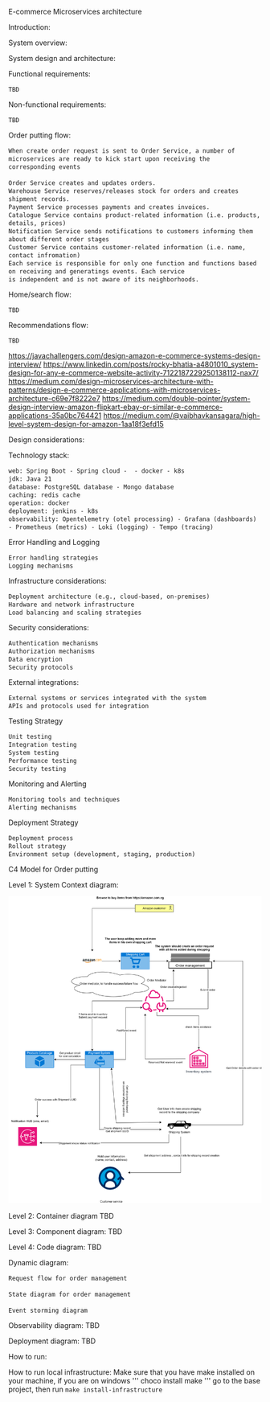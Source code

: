 E-commerce Microservices architecture

Introduction:

System overview:

System design and architecture:

Functional requirements:

    TBD

Non-functional requirements:

    TBD

Order putting flow:
    
    When create order request is sent to Order Service, a number of microservices are ready to kick start upon receiving the
    corresponding events
    
    Order Service creates and updates orders.
    Warehouse Service reserves/releases stock for orders and creates shipment records.
    Payment Service processes payments and creates invoices.
    Catalogue Service contains product-related information (i.e. products, details, prices)
    Notification Service sends notifications to customers informing them about different order stages
    Customer Service contains customer-related information (i.e. name, contact infromation)
    Each service is responsible for only one function and functions based on receiving and generatings events. Each service
    is independent and is not aware of its neighborhoods.

Home/search flow:

    TBD

Recommendations flow:

    TBD

https://javachallengers.com/design-amazon-e-commerce-systems-design-interview/
https://www.linkedin.com/posts/rocky-bhatia-a4801010_system-design-for-any-e-commerce-website-activity-7122187229250138112-nax7/
https://medium.com/design-microservices-architecture-with-patterns/design-e-commerce-applications-with-microservices-architecture-c69e7f8222e7
https://medium.com/double-pointer/system-design-interview-amazon-flipkart-ebay-or-similar-e-commerce-applications-35a0bc764421
https://medium.com/@vaibhavkansagara/high-level-system-design-for-amazon-1aa18f3efd15

Design considerations:

Technology stack:

    web: Spring Boot - Spring cloud -  - docker - k8s
    jdk: Java 21
    database: PostgreSQL database - Mongo database
    caching: redis cache
    operation: docker
    deployment: jenkins - k8s
    observability: Opentelemetry (otel processing) - Grafana (dashboards) - Prometheus (metrics) - Loki (logging) - Tempo (tracing)

Error Handling and Logging

    Error handling strategies
    Logging mechanisms

Infrastructure considerations:

    Deployment architecture (e.g., cloud-based, on-premises)
    Hardware and network infrastructure
    Load balancing and scaling strategies

Security considerations:

    Authentication mechanisms
    Authorization mechanisms
    Data encryption
    Security protocols

External integrations:

    External systems or services integrated with the system
    APIs and protocols used for integration

Testing Strategy

    Unit testing
    Integration testing
    System testing
    Performance testing
    Security testing

Monitoring and Alerting

    Monitoring tools and techniques
    Alerting mechanisms

Deployment Strategy

    Deployment process
    Rollout strategy
    Environment setup (development, staging, production)

C4 Model for Order putting

Level 1: System Context diagram:

![](.\C4-model-architecture\C4-checkout-system-context.svg)

Level 2: Container diagram
TBD

Level 3: Component diagram:
TBD

Level 4: Code diagram:
TBD

Dynamic diagram:

    Request flow for order management
    
    State diagram for order management

    Event storming diagram

Observability diagram:
TBD

Deployment diagram:
TBD

How to run:

How to run local infrastructure:
Make sure that you have make installed on your machine, if you are on windows ''' choco install make '''
go to the base project, then run
``` make install-infrastructure ```